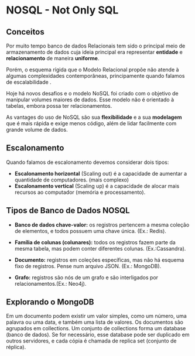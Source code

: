 # NOSQL - Not Only SQL

## Conceitos
Por muito tempo banco de dados Relacionais tem sido o principal meio de armazenamento de dados cuja ideia principal era representar
**entidade** e **relacionamento** de maneira **uniforme**.

Porém, o esquema rígida que o Modelo Relacional propõe não atende à algumas complexidades contemporâneas, principamente quando falamos de escalabilidade .


Hoje há novos desafios e o modelo NoSQL foi criado com o
objetivo de manipular volumes maiores de dados. Esse modelo não é orientado à tabelas, embora possa ter relacionamentos. 


As vantages do uso de NoSQL são sua **flexibilidade** e a sua **modelagem** que é mais rápida e exige menos código, além de lidar facilmente com grande volume de dados.

## Escalonamento
Quando falamos de escalonamento devemos considerar dois tipos: 

- **Escalonamento horizontal** (Scaling out) é a capacidade de
aumentar a quantidade de computadores. (mais complexo)
- **Escalonamento vertical** (Scaling up) é a capacidade de alocar
mais recursos ao computador (memória e processamento).


## Tipos de Banco de Dados NOSQL

- **Banco de dados chave-valor:** os registros
pertencem a mesma coleção de elementos, e
todos possuem uma chave única. (Ex.: Redis).

- **Família de colunas (colunares):** todos os
registros fazem parte da mesma tabela, mas
podem conter diferentes colunas. (Ex.:Cassandra).

- **Documento:** registros em coleções
específicas, mas não há esquema fixo de
registros. Pense num arquivo JSON. (Ex.: MongoDB).

- **Grafo:** registros são nós de um grafo e são
interligados por relacionamentos.(Ex.: Neo4j).


## Explorando o MongoDB

Em um documento podem existir um valor simples, como um número,
uma palavra ou uma data, e também uma lista de valores.
Os documentos são agrupados em collections.
Um conjunto de collections forma um database (banco de dados).
Se for necessário, esse database pode ser duplicado em outros servidores,
e cada cópia é chamada de replica set (conjunto de réplica).